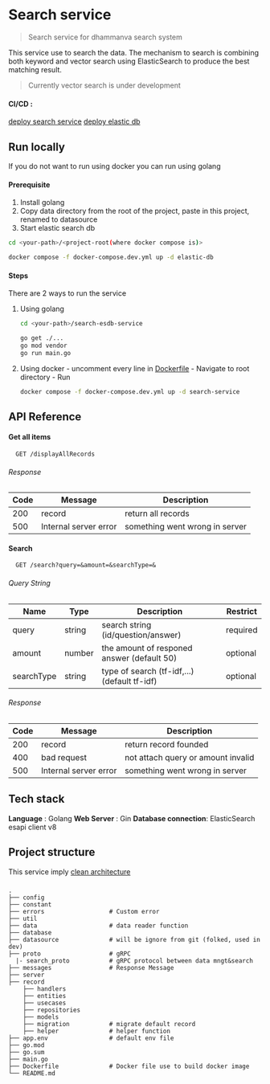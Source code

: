 # Search service 
> Search service for dhammanva search system

This service use to search the data. The mechanism to search is combining both keyword and vector search using ElasticSearch to produce the best matching result. 

> Currently vector search is under development

#### CI/CD : 
[deploy search service](../.github/workflows/search-deploy.yml)
[deploy elastic db](../.github/workflows/elastic.yml)


## Run locally 
If you do not want to run using docker you can run using golang

#### Prerequisite 

1. Install golang 
2. Copy data directory from the root of the project, paste in this project, renamed to datasource
3. Start elastic search db 
``` bash
cd <your-path>/<project-root(where docker compose is)>
```
``` bash
docker compose -f docker-compose.dev.yml up -d elastic-db
```

#### Steps
There are 2 ways to run the service 
  1. Using golang 
      ``` bash
      cd <your-path>/search-esdb-service
      ```
      ```bash
      go get ./...
      go mod vendor
      go run main.go 
      ```
  2. Using docker
    - uncomment every line in [Dockerfile](./Dockerfile)
    - Navigate to root directory
    - Run
      ```bash
      docker compose -f docker-compose.dev.yml up -d search-service 
      ```
      
## API Reference

#### Get all items

```http
  GET /displayAllRecords
```

###### Response
| Code         | Message   | Description           |
|--------------|--------|-----------------------|
| 200 | record | return all records |
| 500 | Internal server error  | something went wrong in server |

#### Search

```http
  GET /search?query=&amount=&searchType=&
```
###### Query  String
| Name         | Type   | Description           |Restrict           |
|--------------|--------|-----------------------|-----------------------|
| query | string  | search string (id/question/answer) | required |
| amount | number  | the amount of responed answer (default 50) | optional |
| searchType | string  | type of search (tf-idf,...) (default tf-idf) | optional |


###### Response 
| Code         | Message   | Description           |
|--------------|--------|-----------------------|
| 200 | record | return record founded |
| 400 | bad request  | not attach query or amount invalid |
| 500 | Internal server error  | something went wrong in server |

## Tech stack 
**Language** : Golang
**Web Server** : Gin
**Database connection**: ElasticSearch esapi client v8

## Project structure
This service imply [clean architecture](https://blog.cleancoder.com/uncle-bob/2012/08/13/the-clean-architecture.html)
### 

    .
    ├── config
    ├── constant 
    ├── errors                  # Custom error   
    ├── util      
    ├── data                    # data reader function
    ├── database 
    ├── datasource              # will be ignore from git (folked, used in dev) 
    ├── proto                   # gRPC   
      |- search_proto           # gRPC protocol between data mngt&search                  
    ├── messages                # Response Message
    ├── server                     
    ├── record
        ├── handlers           
        ├── entities
        ├── usecases
        ├── repositories
        ├── models
        ├── migration           # migrate default record
        ├── helper              # helper function  
    ├── app.env                 # default env file
    ├── go.mod               
    ├── go.sum               
    ├── main.go              
    ├── Dockerfile              # Docker file use to build docker image
    └── README.md
